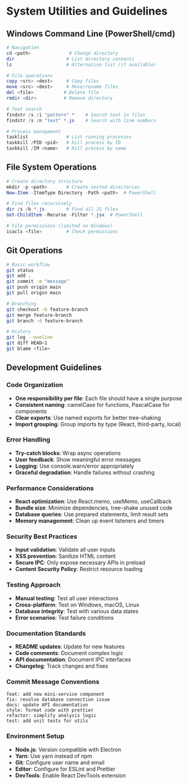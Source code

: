 # System Utilities and Guidelines

## Windows Command Line (PowerShell/cmd)

```powershell
# Navigation
cd <path>              # Change directory
dir                   # List directory contents
ls                    # Alternative list (if available)

# File operations
copy <src> <dest>     # Copy files
move <src> <dest>     # Move/rename files
del <file>           # Delete file
rmdir <dir>          # Remove directory

# Text search
findstr /s /i "pattern" *    # Search text in files
findstr /s /n "text" *.js    # Search with line numbers

# Process management
tasklist              # List running processes
taskkill /PID <pid>   # Kill process by ID
taskkill /IM <name>   # Kill process by name
```

## File System Operations

```powershell
# Create directory structure
mkdir -p <path>       # Create nested directories
New-Item -ItemType Directory -Path <path>  # PowerShell

# Find files recursively
dir /s /b *.js        # Find all JS files
Get-ChildItem -Recurse -Filter *.jsx  # PowerShell

# File permissions (limited on Windows)
icacls <file>         # Check permissions
```

## Git Operations

```bash
# Basic workflow
git status
git add .
git commit -m "message"
git push origin main
git pull origin main

# Branching
git checkout -b feature-branch
git merge feature-branch
git branch -d feature-branch

# History
git log --oneline
git diff HEAD~1
git blame <file>
```

## Development Guidelines

### Code Organization

- **One responsibility per file**: Each file should have a single purpose
- **Consistent naming**: camelCase for functions, PascalCase for components
- **Clear exports**: Use named exports for better tree-shaking
- **Import grouping**: Group imports by type (React, third-party, local)

### Error Handling

- **Try-catch blocks**: Wrap async operations
- **User feedback**: Show meaningful error messages
- **Logging**: Use console.warn/error appropriately
- **Graceful degradation**: Handle failures without crashing

### Performance Considerations

- **React optimization**: Use React.memo, useMemo, useCallback
- **Bundle size**: Minimize dependencies, tree-shake unused code
- **Database queries**: Use prepared statements, limit result sets
- **Memory management**: Clean up event listeners and timers

### Security Best Practices

- **Input validation**: Validate all user inputs
- **XSS prevention**: Sanitize HTML content
- **Secure IPC**: Only expose necessary APIs in preload
- **Content Security Policy**: Restrict resource loading

### Testing Approach

- **Manual testing**: Test all user interactions
- **Cross-platform**: Test on Windows, macOS, Linux
- **Database integrity**: Test with various data states
- **Error scenarios**: Test failure conditions

### Documentation Standards

- **README updates**: Update for new features
- **Code comments**: Document complex logic
- **API documentation**: Document IPC interfaces
- **Changelog**: Track changes and fixes

### Commit Message Conventions

```
feat: add new mini-service component
fix: resolve database connection issue
docs: update API documentation
style: format code with prettier
refactor: simplify analysis logic
test: add unit tests for utils
```

### Environment Setup

- **Node.js**: Version compatible with Electron
- **Yarn**: Use yarn instead of npm
- **Git**: Configure user name and email
- **Editor**: Configure for ESLint and Prettier
- **DevTools**: Enable React DevTools extension
